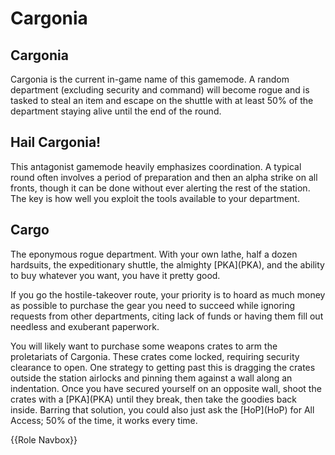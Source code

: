 # Cargonia

## Cargonia

Cargonia is the current in-game name of this gamemode. A random department (excluding security and command) will become rogue and is tasked to steal an item and escape on the shuttle with at least 50% of the department staying alive until the end of the round.




## Hail Cargonia!



This antagonist gamemode heavily emphasizes coordination. A typical round often involves a period of preparation and then an alpha strike on all fronts, though it can be done without ever alerting the rest of the station. The key is how well you exploit the tools available to your department.




## Cargo



The eponymous rogue department. With your own lathe, half a dozen hardsuits, the expeditionary shuttle, the almighty \[PKA](PKA), and the ability to buy whatever you want, you have it pretty good.    

If you go the hostile-takeover route, your priority is to hoard as much money as possible to purchase the gear you need to succeed while ignoring requests from other departments, citing lack of funds or having them fill out needless and exuberant paperwork. 

You will likely want to purchase some weapons crates to arm the proletariats of Cargonia. These crates come locked, requiring security clearance to open. One strategy to getting past this is dragging the crates outside the station airlocks and pinning them against a wall along an indentation. Once you have secured yourself on an opposite wall, shoot the crates with a \[PKA](PKA) until they break, then take the goodies back inside. Barring that solution, you could also just ask the \[HoP](HoP) for All Access; 50% of the time, it works every time.




{{Role Navbox}}